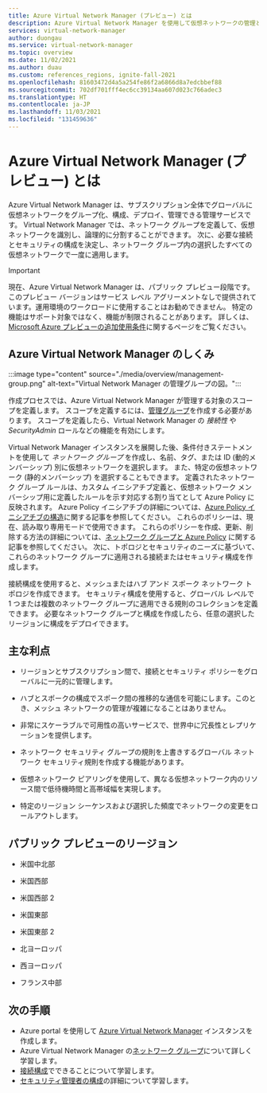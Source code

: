 ```yaml
---
title: Azure Virtual Network Manager (プレビュー) とは
description: Azure Virtual Network Manager を使用して仮想ネットワークの管理とスケーラビリティを簡略化する方法について説明します。
services: virtual-network-manager
author: duongau
ms.service: virtual-network-manager
ms.topic: overview
ms.date: 11/02/2021
ms.author: duau
ms.custom: references_regions, ignite-fall-2021
ms.openlocfilehash: 81603472d4a5a254fe86f2a6866d8a7edcbbef88
ms.sourcegitcommit: 702df701fff4ec6cc39134aa607d023c766adec3
ms.translationtype: HT
ms.contentlocale: ja-JP
ms.lasthandoff: 11/03/2021
ms.locfileid: "131459636"
---
```

# <a name="what-is-azure-virtual-network-manager-preview"></a>Azure Virtual Network Manager (プレビュー) とは

Azure Virtual Network Manager は、サブスクリプション全体でグローバルに仮想ネットワークをグループ化、構成、デプロイ、管理できる管理サービスです。 Virtual Network Manager では、ネットワーク グループを定義して、仮想ネットワークを識別し、論理的に分割することができます。 次に、必要な接続とセキュリティの構成を決定し、ネットワーク グループ内の選択したすべての仮想ネットワークで一度に適用します。 

> [!IMPORTANT]
> 現在、Azure Virtual Network Manager は、パブリック プレビュー段階です。
> このプレビュー バージョンはサービス レベル アグリーメントなしで提供されています。運用環境のワークロードに使用することはお勧めできません。 特定の機能はサポート対象ではなく、機能が制限されることがあります。
> 詳しくは、[Microsoft Azure プレビューの追加使用条件](https://azure.microsoft.com/support/legal/preview-supplemental-terms/)に関するページをご覧ください。

## <a name="how-does-azure-virtual-network-manager-work"></a>Azure Virtual Network Manager のしくみ

:::image type="content" source="./media/overview/management-group.png" alt-text="Virtual Network Manager の管理グループの図。":::

作成プロセスでは、Azure Virtual Network Manager が管理する対象のスコープを定義します。 スコープを定義するには、[管理グループ](../governance/management-groups/overview.md)を作成する必要があります。 スコープを定義したら、Virtual Network Manager の *接続性* や *SecurityAdmin* ロールなどの機能を有効にします。

Virtual Network Manager インスタンスを展開した後、条件付きステートメントを使用して *ネットワーク グループ* を作成し、名前、タグ、または ID (動的メンバーシップ) 別に仮想ネットワークを選択します。 また、特定の仮想ネットワーク (静的メンバーシップ) を選択することもできます。 定義されたネットワーク グループ ルールは、カスタム イニシアチブ定義と、仮想ネットワーク メンバーシップ用に定義したルールを示す対応する割り当てとして Azure Policy に反映されます。 Azure Policy イニシアチブの詳細については、[Azure Policy イニシアチブの構造](../governance/policy/concepts/initiative-definition-structure.md)に関する記事を参照してください。 これらのポリシーは、現在、読み取り専用モードで使用できます。 これらのポリシーを作成、更新、削除する方法の詳細については、[ネットワーク グループと Azure Policy](concept-network-groups.md#network-group-and-azure-policy) に関する記事を参照してください。 次に、トポロジとセキュリティのニーズに基づいて、これらのネットワーク グループに適用される接続またはセキュリティ構成を作成します。 

接続構成を使用すると、メッシュまたはハブ アンド スポーク ネットワーク トポロジを作成できます。 セキュリティ構成を使用すると、グローバル レベルで 1 つまたは複数のネットワーク グループに適用できる規則のコレクションを定義できます。 必要なネットワーク グループと構成を作成したら、任意の選択したリージョンに構成をデプロイできます。

## <a name="key-benefits"></a>主な利点

* リージョンとサブスクリプション間で、接続とセキュリティ ポリシーをグローバルに一元的に管理します。

* ハブとスポークの構成でスポーク間の推移的な通信を可能にします。このとき、メッシュ ネットワークの管理が複雑になることはありません。

* 非常にスケーラブルで可用性の高いサービスで、世界中に冗長性とレプリケーションを提供します。

* ネットワーク セキュリティ グループの規則を上書きするグローバル ネットワーク セキュリティ規則を作成する機能があります。

* 仮想ネットワーク ピアリングを使用して、異なる仮想ネットワーク内のリソース間で低待機時間と高帯域幅を実現します。

* 特定のリージョン シーケンスおよび選択した頻度でネットワークの変更をロールアウトします。

## <a name="public-preview-regions"></a>パブリック プレビューのリージョン

* 米国中北部

* 米国西部

* 米国西部 2

* 米国東部

* 米国東部 2

* 北ヨーロッパ

* 西ヨーロッパ

* フランス中部

## <a name="next-steps"></a>次の手順

- Azure portal を使用して [Azure Virtual Network Manager](create-virtual-network-manager-portal.md) インスタンスを作成します。
- Azure Virtual Network Manager の[ネットワーク グループ](concept-network-groups.md)について詳しく学習します。
- [接続構成](concept-connectivity-configuration.md)でできることについて学習します。
- [セキュリティ管理者の構成](concept-security-admins.md)の詳細について学習します。
